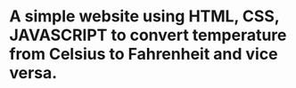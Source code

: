 # A simple website using HTML, CSS, JAVASCRIPT to convert temperature from Celsius to Fahrenheit and vice versa.
 
